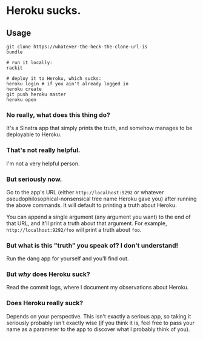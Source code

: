 # Heroku sucks.

## Usage

	git clone https://whatever-the-heck-the-clone-url-is
	bundle
	
	# run it locally:
	rackit
	
	# deploy it to Heroku, which sucks:
	heroku login # if you ain't already logged in
	heroku create
	git push heroku master
	heroku open

### No really, what does this thing do?

It's a Sinatra app that simply prints the truth, and somehow manages to be deployable to Heroku.

### That's not really helpful.

I'm not a very helpful person.

### But seriously now.

Go to the app's URL (either `http://localhost:9292` or whatever pseudophilosophical-nonsensical tree name Heroku gave you) after running the above commands.  It will default to printing a truth about Heroku.

You can append a single argument (any argument you want) to the end of that URL, and it'll print a truth about that argument.  For example, `http://localhost:9292/foo` will print a truth about `foo`.

### But what is this "truth" you speak of?  I don't understand!

Run the dang app for yourself and you'll find out.

### But *why* does Heroku suck?

Read the commit logs, where I document my observations about Heroku.

### Does Heroku really suck?

Depends on your perspective.  This isn't exactly a serious app, so taking it seriously probably isn't exactly wise (if you think it is, feel free to pass your name as a parameter to the app to discover what I probably think of you).